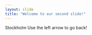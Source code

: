 ```yaml
---
layout: slide
title: "Welcome to our second slide!"
---
```

Stockholm
Use the left arrow to go back!
